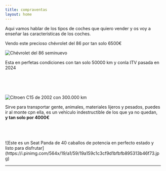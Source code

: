 ```yaml
---
title: compraventas
layout: home
---
```


Aqui vamos hablar de los tipos de coches que quiero vender y os voy a enseñar las caracteristicas de los coches.

Vendo este precioso chévrolet del 86 por tan solo 6500€


![Chévrolet del 86 seminuevo](https://cdn.dealeraccelerate.com/gaa/39/21746/183451/1920x1440/1986-chevrolet-silverado) 

Esta en perfetas condiciones con tan solo 50000 km y conla ITV pasada  en 2024


<br>
<br>
<br>

![Citroen C15 de 2002 con 300.000 km](https://cdn.motor1.com/images/mgl/VznReB/s1/citroen-c15-deportiva.webp)

Sirve para transportar gente, animales, materiales lijeros y pesados, puedes ir al monte cpn ella, es un vehículo indestructible de los que ya no quedan, **y tan solo por 4000€**

<br>
<br>
<br>
![Este es un Seat Panda de 40 caballos de potencia en perfecto estado y listo para disfrutar](https://i.pinimg.com/564x/19/a1/59/19a159c1c3cf9d1bfbfb895313b46f73.jpg)


----

[^1]: [It can take up to 10 minutes for changes to your site to publish after you push the changes to GitHub](https://docs.github.com/en/pages/setting-up-a-github-pages-site-with-jekyll/creating-a-github-pages-site-with-jekyll#creating-your-site)

[Just the Docs]: https://just-the-docs.github.io/just-the-docs/
[GitHub Pages]: https://docs.github.com/en/pages
[README]: https://github.com/just-the-docs/just-the-docs-template/blob/main/README.md
[Jekyll]: https://jekyllrb.com
[GitHub Pages / Actions workflow]: https://github.blog/changelog/2022-07-27-github-pages-custom-github-actions-workflows-beta/
[use this template]: https://github.com/just-the-docs/just-the-docs-template/generate
